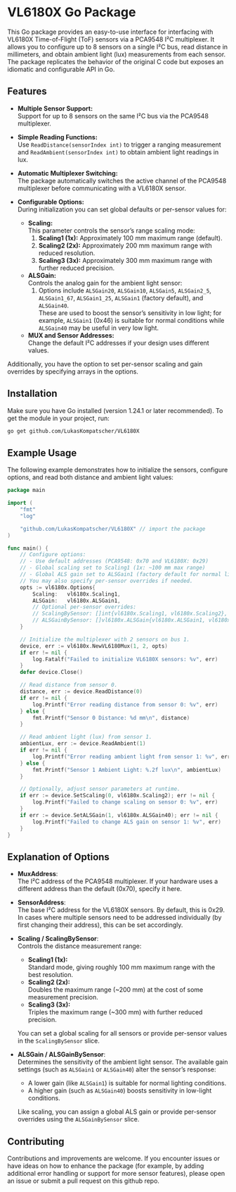 
# VL6180X Go Package

This Go package provides an easy-to-use interface for interfacing with VL6180X Time-of-Flight (ToF) sensors via a PCA9548 I²C multiplexer. It allows you to configure up to 8 sensors on a single I²C bus, read distance in millimeters, and obtain ambient light (lux) measurements from each sensor. The package replicates the behavior of the original C code but exposes an idiomatic and configurable API in Go.

## Features

- **Multiple Sensor Support:**  
  Support for up to 8 sensors on the same I²C bus via the PCA9548 multiplexer.

- **Simple Reading Functions:**  
  Use `ReadDistance(sensorIndex int)` to trigger a ranging measurement and `ReadAmbient(sensorIndex int)` to obtain ambient light readings in lux.

- **Automatic Multiplexer Switching:**  
  The package automatically switches the active channel of the PCA9548 multiplexer before communicating with a VL6180X sensor.

- **Configurable Options:**  
  During initialization you can set global defaults or per-sensor values for:
  - **Scaling:**  
    This parameter controls the sensor’s range scaling mode:
      1. **Scaling1 (1x):** Approximately 100 mm maximum range (default).
      2. **Scaling2 (2x):** Approximately 200 mm maximum range with reduced resolution.
      3. **Scaling3 (3x):** Approximately 300 mm maximum range with further reduced precision.
  - **ALSGain:**  
    Controls the analog gain for the ambient light sensor:
      1. Options include `ALSGain20`, `ALSGain10`, `ALSGain5`, `ALSGain2_5`, `ALSGain1_67`, `ALSGain1_25`, `ALSGain1` (factory default), and `ALSGain40`.  
      These are used to boost the sensor’s sensitivity in low light; for example, `ALSGain1` (0x46) is suitable for normal conditions while `ALSGain40` may be useful in very low light.
  - **MUX and Sensor Addresses:**  
    Change the default I²C addresses if your design uses different values.

Additionally, you have the option to set per-sensor scaling and gain overrides by specifying arrays in the options.

## Installation

Make sure you have Go installed (version 1.24.1 or later recommended). To get the module in your project, run:

```bash
go get github.com/LukasKompatscher/VL6180X
```

## Example Usage

The following example demonstrates how to initialize the sensors, configure options, and read both distance and ambient light values:

```go
package main

import (
    "fmt"
    "log"

    "github.com/LukasKompatscher/VL6180X" // import the package
)

func main() {
    // Configure options:
    // - Use default addresses (PCA9548: 0x70 and VL6180X: 0x29)
    // - Global scaling set to Scaling1 (1x: ~100 mm max range)
    // - Global ALS gain set to ALSGain1 (factory default for normal lighting)
    // You may also specify per-sensor overrides if needed.
    opts := vl6180x.Options{
        Scaling:   vl6180x.Scaling1,
        ALSGain:   vl6180x.ALSGain1,
        // Optional per-sensor overrides:
        // ScalingBySensor: []int{vl6180x.Scaling1, vl6180x.Scaling2},
        // ALSGainBySensor: []vl6180x.ALSGain{vl6180x.ALSGain1, vl6180x.ALSGain40},
    }

    // Initialize the multiplexer with 2 sensors on bus 1.
    device, err := vl6180x.NewVL6180Mux(1, 2, opts)
    if err != nil {
        log.Fatalf("Failed to initialize VL6180X sensors: %v", err)
    }
    defer device.Close()

    // Read distance from sensor 0.
    distance, err := device.ReadDistance(0)
    if err != nil {
        log.Printf("Error reading distance from sensor 0: %v", err)
    } else {
        fmt.Printf("Sensor 0 Distance: %d mm\n", distance)
    }

    // Read ambient light (lux) from sensor 1.
    ambientLux, err := device.ReadAmbient(1)
    if err != nil {
        log.Printf("Error reading ambient light from sensor 1: %v", err)
    } else {
        fmt.Printf("Sensor 1 Ambient Light: %.2f lux\n", ambientLux)
    }

    // Optionally, adjust sensor parameters at runtime.
    if err := device.SetScaling(0, vl6180x.Scaling2); err != nil {
        log.Printf("Failed to change scaling on sensor 0: %v", err)
    }
    if err := device.SetALSGain(1, vl6180x.ALSGain40); err != nil {
        log.Printf("Failed to change ALS gain on sensor 1: %v", err)
    }
}
```

## Explanation of Options

- **MuxAddress**:  
  The I²C address of the PCA9548 multiplexer. If your hardware uses a different address than the default (0x70), specify it here.

- **SensorAddress**:  
  The base I²C address for the VL6180X sensors. By default, this is 0x29. In cases where multiple sensors need to be addressed individually (by first changing their address), this can be set accordingly.

- **Scaling / ScalingBySensor**:  
  Controls the distance measurement range:
  - **Scaling1 (1x):**  
    Standard mode, giving roughly 100 mm maximum range with the best resolution.
  - **Scaling2 (2x):**  
    Doubles the maximum range (~200 mm) at the cost of some measurement precision.
  - **Scaling3 (3x):**  
    Triples the maximum range (~300 mm) with further reduced precision.
  
  You can set a global scaling for all sensors or provide per-sensor values in the `ScalingBySensor` slice.

- **ALSGain / ALSGainBySensor**:  
  Determines the sensitivity of the ambient light sensor. The available gain settings (such as `ALSGain1` or `ALSGain40`) alter the sensor’s response:
  - A lower gain (like `ALSGain1`) is suitable for normal lighting conditions.
  - A higher gain (such as `ALSGain40`) boosts sensitivity in low-light conditions.
  
  Like scaling, you can assign a global ALS gain or provide per-sensor overrides using the `ALSGainBySensor` slice.

## Contributing

Contributions and improvements are welcome. If you encounter issues or have ideas on how to enhance the package (for example, by adding additional error handling or support for more sensor features), please open an issue or submit a pull request on this github repo.
